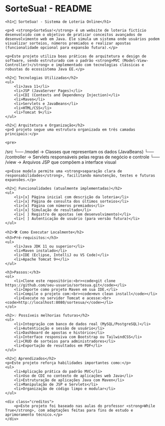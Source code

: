 <!DOCTYPE html>
<html lang="pt-BR">
    <h1>SorteSua! - README</h1>


    <h1>🎲 SorteSua! - Sistema de Loteria Online</h1>

    <p>O <strong>SorteSua!</strong> é um website de loteria fictício desenvolvido com o objetivo de praticar conceitos avançados de desenvolvimento web em Java. Ele simula um sistema onde usuários podem visualizar sorteios, números premiados e realizar apostas (funcionalidade opcional para expansão futura).</p>

    <p>Este projeto utiliza boas práticas de arquitetura e design de software, sendo estruturado com o padrão <strong>MVC (Model-View-Controller)</strong> e implementado com tecnologias clássicas e robustas do ecossistema Java EE.</p>

    <h2>🚀 Tecnologias Utilizadas</h2>
    <ul>
        <li>Java 11</li>
        <li>JSP (JavaServer Pages)</li>
        <li>CDI (Contexts and Dependency Injection)</li>
        <li>Maven</li>
        <li>Servlets e JavaBeans</li>
        <li>HTML/CSS</li>
        <li>Tomcat 9</li>
    </ul>

    <h2>🧱 Arquitetura e Organização</h2>
    <p>O projeto segue uma estrutura organizada em três camadas principais:</p>

    <pre>
/src
  └── /model      → Classes que representam os dados (JavaBeans)
  └── /controller → Servlets responsáveis pelas regras de negócio e controle
  └── /view       → Arquivos JSP que compõem a interface visual
    </pre>

    <p>Esse modelo permite uma <strong>separação clara de responsabilidades</strong>, facilitando manutenção, testes e futuras expansões.</p>

    <h2>📸 Funcionalidades (atualmente implementadas)</h2>
    <ul>
        <li>[x] Página inicial com descrição da loteria</li>
        <li>[x] Página de consulta dos últimos sorteios</li>
        <li>[x] Página com números premiados</li>
        <li>[x] Simulação de resultado</li>
        <li>[ ] Registro de apostas (em desenvolvimento)</li>
        <li>[ ] Autenticação de usuário (para versão futura)</li>
    </ul>

    <h2>🛠️ Como Executar Localmente</h2>
    <h3>Pré-requisitos:</h3>
    <ul>
        <li>Java JDK 11 ou superior</li>
        <li>Maven instalado</li>
        <li>IDE (Eclipse, IntelliJ ou VS Code)</li>
        <li>Apache Tomcat 9+</li>
    </ul>

    <h3>Passos:</h3>
    <ol>
        <li>Clone este repositório:<br><code>git clone https://github.com/seu-usuario/sortesua.git</code></li>
        <li>Importe como projeto Maven em sua IDE.</li>
        <li>Compile o projeto com:<br><code>mvn clean install</code></li>
        <li>Execute no servidor Tomcat e acesse:<br><code>http://localhost:8080/sortesua/</code></li>
    </ol>

    <h2>💡 Possíveis melhorias futuras</h2>
    <ul>
        <li>Integração com banco de dados real (MySQL/PostgreSQL)</li>
        <li>Autenticação e sessão de usuário</li>
        <li>Dashboard de apostas e histórico</li>
        <li>Interface responsiva com Bootstrap ou TailwindCSS</li>
        <li>CRUD de sorteios para administradores</li>
        <li>Exportação de resultados em PDF</li>
    </ul>

    <h2>🧠 Aprendizados</h2>
    <p>Este projeto reforça habilidades importantes como:</p>
    <ul>
        <li>Aplicação prática do padrão MVC</li>
        <li>Uso de CDI no contexto de aplicações web Java</li>
        <li>Estruturação de aplicações Java com Maven</li>
        <li>Manipulação de JSP e Servlets</li>
        <li>Organização de código limpo e modular</li>
    </ul>

    <div class="creditos">
        <p>Este projeto foi baseado nas aulas do professor <strong>While True</strong>, com adaptações feitas para fins de estudo e aprimoramento técnico.</p>
    </div>

</body>
</html>
